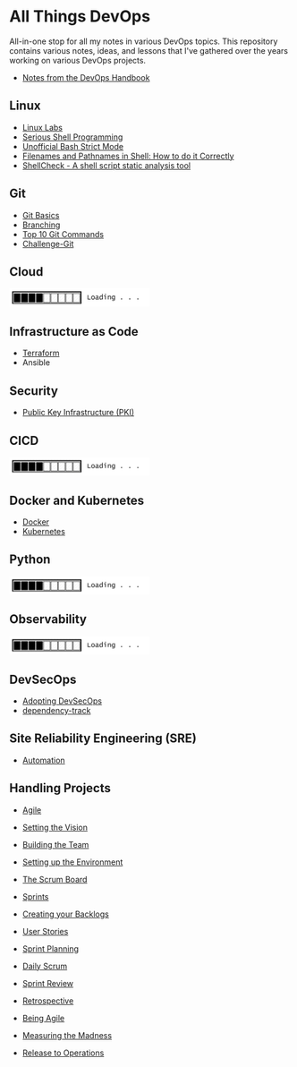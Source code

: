 
# All Things DevOps 

All-in-one stop for all my notes in various DevOps topics. 
This repository contains various notes, ideas, and lessons that I've gathered over the years working on various DevOps projects. 

- [Notes from the DevOps Handbook](pages/001-Notes/001-Devops-Handbook.md)


## Linux 

- [Linux Labs](https://github.com/joseeden/All-Things-Linux)
- [Serious Shell Programming](https://freebsdfrau.gitbook.io/serious-shell-programming/)
- [Unofficial Bash Strict Mode](http://redsymbol.net/articles/unofficial-bash-strict-mode/)
- [Filenames and Pathnames in Shell: How to do it Correctly](https://dwheeler.com/essays/filenames-in-shell.html)
- [ShellCheck - A shell script static analysis tool](https://github.com/koalaman/shellcheck)

## Git 

- [Git Basics](pages/003-Git/001-git-basics.md)
- [Branching](pages/003-Git/002-git-branching.md)
- [Top 10 Git Commands](pages/003-Git/003-git-top-10.md)
- [Challenge-Git](pages/003-Git/050-challenger-1.md)


## Cloud 

<p>
<img width=250 src="Images/loadingicon4.png">
</p>



## Infrastructure as Code 

- [Terraform](https://github.com/joseeden/All-Things-Terraform) 
- Ansible


## Security 

- [Public Key Infrastructure (PKI)](pages/007-DevSecOps/002-PKI.md)


## CICD

<p>
<img width=250 src="Images/loadingicon4.png">
</p>


## Docker and Kubernetes

- [Docker](https://github.com/joseeden/All-Things-Docker-and-Kubernetes) 
- [Kubernetes](https://github.com/joseeden/All-Things-Docker-and-Kubernetes) 

## Python 

<p>
<img width=250 src="Images/loadingicon4.png">
</p>


## Observability

<p>
<img width=250 src="Images/loadingicon4.png">
</p>


## DevSecOps 

- [Adopting DevSecOps](pages/007-DevSecOps/001-DevSecops-Adoption.md) 
- [dependency-track](https://github.com/DependencyTrack/dependency-track)

## Site Reliability Engineering (SRE) 

- [Automation](pages/009-SRE/001-Automation.md)

## Handling Projects  

- [Agile](pages/008-Handling-Projects/001-Agile.md)

- [Setting the Vision](pages/008-Handling-Projects/002-Setting-the-vision.md)

- [Building the Team](pages/008-Handling-Projects/003-Building-the-Team.md)

- [Setting up the Environment](pages/008-Handling-Projects/004-Setting-up-the-environment.md)

- [The Scrum Board](pages/008-Handling-Projects/005-The-Scrum-Board.md)

- [Sprints](pages/008-Handling-Projects/006-Sprints.md)

- [Creating your Backlogs](pages/008-Handling-Projects/007-Creating-your-backlogs.md)

- [User Stories](pages/008-Handling-Projects/008-User-Stories.md) 

- [Sprint Planning](pages/008-Handling-Projects/009-The-Sprint-Planning.md)

- [Daily Scrum](pages/008-Handling-Projects/010-Daily-Scrum.md)

- [Sprint Review](pages/008-Handling-Projects/011-Sprint-Review.md)

- [Retrospective](pages/008-Handling-Projects/012-Retrospective.md)

- [Being Agile](pages/008-Handling-Projects/013-Being-Agile.md) 

- [Measuring the Madness](pages/008-Handling-Projects/014-Measuring-the-Madness.md)

- [Release to Operations](pages/008-Handling-Projects/015-Release-to-Ops.md) 